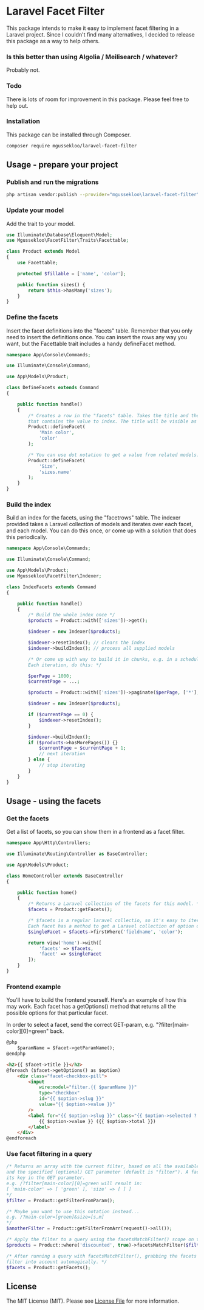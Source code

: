 # Laravel Facet Filter

This package intends to make it easy to implement facet filtering in a Laravel project.
Since I couldn't find many alternatives, I decided to release this package as a way to help others.

### Is this better than using Algolia / Meilisearch / whatever?

Probably not.

### Todo

There is lots of room for improvement in this package. Please feel free to help out.

### Installation

This package can be installed through Composer.

``` bash
composer require mgussekloo/laravel-facet-filter
```

## Usage - prepare your project

### Publish and run the migrations

``` bash
php artisan vendor:publish --provider="mgussekloo\laravel-facet-filter"
```

### Update your model

Add the trait to your model.

``` php
use Illuminate\Database\Eloquent\Model;
use Mgussekloo\FacetFilter\Traits\Facettable;

class Product extends Model
{
    use Facettable;

    protected $fillable = ['name', 'color'];

    public function sizes() {
        return $this->hasMany('sizes');
    }
}
```

### Define the facets

Insert the facet definitions into the "facets" table. Remember that you only need to insert the definitions once.
You can insert the rows any way you want, but the Facettable trait includes a handy defineFacet method.

``` php
namespace App\Console\Commands;

use Illuminate\Console\Command;

use App\Models\Product;

class DefineFacets extends Command
{

    public function handle()
    {
        /* Creates a row in the "facets" table. Takes the title and the field on the model
        that contains the value to index. The title will be visible as the key in the GET parameter. */
        Product::defineFacet(
            'Main color',
            'color'
        );

        /* You can use dot notation to get a value from related models. */
        Product::defineFacet(
            'Size',
            'sizes.name'
        );
    }
}
```

### Build the index

Build an index for the facets, using the "facetrows" table. The indexer provided takes a Laravel collection of models and iterates over each facet, and each model.
You can do this once, or come up with a solution that does this periodically.

``` php
namespace App\Console\Commands;

use Illuminate\Console\Command;

use App\Models\Product;
use Mgussekloo\FacetFilter\Indexer;

class IndexFacets extends Command
{

    public function handle()
    {
        /* Build the whole index once */
        $products = Product::with(['sizes'])->get();

        $indexer = new Indexer($products);

        $indexer->resetIndex(); // clears the index
        $indexer->buildIndex(); // process all supplied models

        /* Or come up with way to build it in chunks, e.g. in a scheduled command.
        Each iteration, do this: */

        $perPage = 1000;
        $currentPage = ...;

        $products = Product::with(['sizes'])->paginate($perPage, ['*'], 'page', $currentPage);

        $indexer = new Indexer($products);

        if ($currentPage == 0) {
            $indexer->resetIndex();
        }

        $indexer->buildIndex();
        if ($products->hasMorePages()) {}
            $currentPage = $currentPage + 1;
            // next iteration
        } else {
            // stop iterating
        }
    }
}
```

## Usage - using the facets

### Get the facets

Get a list of facets, so you can show them in a frontend as a facet filter.

``` php
namespace App\Http\Controllers;

use Illuminate\Routing\Controller as BaseController;

use App\Models\Product;

class HomeController extends BaseController
{

    public function home()
    {
        /* Returns a Laravel collection of the facets for this model. */
        $facets = Product::getFacets();

        /* $facets is a regular laravel collectio, so it's easy to iterate all of them, or find the one you need.
        Each facet has a method to get a Laravel collection of option objects, to help you build your frontend. */
        $singleFacet = $facets->firstWhere('fieldname', 'color');

        return view('home')->with([
            'facets' => $facets,
            'facet' => $singleFacet
        ]);
    }
}
```

### Frontend example

You'll have to build the frontend yourself. Here's an example of how this may work.
Each facet has a getOptions() method that returns all the possible options for that particular facet.

In order to select a facet, send the correct GET-param, e.g. "?filter[main-color][0]=green"
back.

``` html
@php
    $paramName = $facet->getParamName();
@endphp

<h2>{{ $facet->title }}</h2>
@foreach ($facet->getOptions() as $option)
    <div class="facet-checkbox-pill">
        <input
            wire:model="filter.{{ $paramName }}"
            type="checkbox"
            id="{{ $option->slug }}"
            value="{{ $option->value }}"
        />
        <label for="{{ $option->slug }}" class="{{ $option->selected ? 'selected' : '' }}">
            {{ $option->value }} ({{ $option->total }})
        </label>
    </div>
@endforeach
```

### Use facet filtering in a query

``` php
/* Returns an array with the current filter, based on all the available facets for this model,
and the specified (optional) GET parameter (default is "filter"). A facet's title is
its key in the GET parameter.
e.g. /?filter[main-color][0]=green will result in:
[ 'main-color' => [ 'green' ], 'size' => [ ] ]
*/
$filter = Product::getFilterFromParam();

/* Maybe you want to use this notation instead...
e.g. /?main-color=[green]&size=[s,m]
*/
$anotherFilter = Product::getFilterFromArr(request()->all());

/* Apply the filter to a query using the facetsMatchFilter() scope on the model. */
$products = Product::where('discounted', true)->facetsMatchFilter($filter);

/* After running a query with facetsMatchFilter(), grabbing the facets will take the applied
filter into account automagically. */
$facets = Product::getFacets();
```

## License

The MIT License (MIT). Please see [License File](LICENSE.md) for more information.

